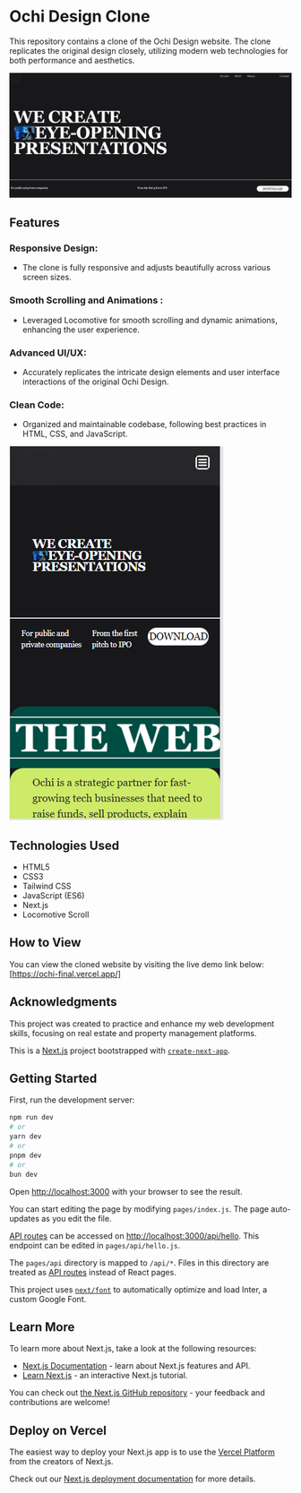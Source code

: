 # Ochi Design Clone
This repository contains a clone of the Ochi Design website. The clone replicates the original design closely, utilizing modern web technologies for both performance and aesthetics.


![ochi design](public/ochif.PNG)

## Features
### Responsive Design:
*  The clone is fully responsive and adjusts beautifully across various screen sizes.
### Smooth Scrolling and Animations :
* Leveraged Locomotive for smooth scrolling and dynamic animations, enhancing the user experience.
### Advanced UI/UX:
*  Accurately replicates the intricate design elements and user interface interactions of the original Ochi Design.
### Clean Code: 
* Organized and maintainable codebase, following best practices in HTML, CSS, and JavaScript.

![mob view](public/ochimob.PNG)



## Technologies Used
* HTML5
* CSS3
* Tailwind CSS
* JavaScript (ES6)
* Next.js
* Locomotive Scroll

## How to View
You can view the cloned website by visiting the live demo link below:
[https://ochi-final.vercel.app/]

## Acknowledgments
This project was created to practice and enhance my web development skills, focusing on real estate and property management platforms.




This is a [Next.js](https://nextjs.org/) project bootstrapped with [`create-next-app`](https://github.com/vercel/next.js/tree/canary/packages/create-next-app).

## Getting Started

First, run the development server:

```bash
npm run dev
# or
yarn dev
# or
pnpm dev
# or
bun dev
```

Open [http://localhost:3000](http://localhost:3000) with your browser to see the result.

You can start editing the page by modifying `pages/index.js`. The page auto-updates as you edit the file.

[API routes](https://nextjs.org/docs/api-routes/introduction) can be accessed on [http://localhost:3000/api/hello](http://localhost:3000/api/hello). This endpoint can be edited in `pages/api/hello.js`.

The `pages/api` directory is mapped to `/api/*`. Files in this directory are treated as [API routes](https://nextjs.org/docs/api-routes/introduction) instead of React pages.

This project uses [`next/font`](https://nextjs.org/docs/basic-features/font-optimization) to automatically optimize and load Inter, a custom Google Font.

## Learn More

To learn more about Next.js, take a look at the following resources:

- [Next.js Documentation](https://nextjs.org/docs) - learn about Next.js features and API.
- [Learn Next.js](https://nextjs.org/learn) - an interactive Next.js tutorial.

You can check out [the Next.js GitHub repository](https://github.com/vercel/next.js/) - your feedback and contributions are welcome!

## Deploy on Vercel

The easiest way to deploy your Next.js app is to use the [Vercel Platform](https://vercel.com/new?utm_medium=default-template&filter=next.js&utm_source=create-next-app&utm_campaign=create-next-app-readme) from the creators of Next.js.

Check out our [Next.js deployment documentation](https://nextjs.org/docs/deployment) for more details.
